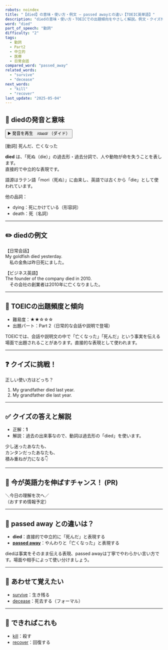 ```yaml
---
robots: noindex
title: "【died】の意味・使い方・例文 ― passed awayとの違い【TOEIC英単語】"
description: "diedの意味・使い方・TOEICでの出題傾向をやさしく解説。例文・クイズ付きでpassed awayとの違いもわかりやすく学べます。"
word: "died"
part_of_speech: "動詞"
difficulty: "2"
tags:
  - 動詞
  - Part2
  - 中立的
  - 医療
  - 日常会話
compared_word: "passed_away"
related_words:
  - "survive"
  - "decease"
next_words:
  - "kill"
  - "recover"
last_update: "2025-05-04"
---
```


## 🔰 diedの発音と意味

<button class="play-audio" onclick="playTTS('died')">
  <span class="play-audio-main">
    ▶️ 発音を再生　/daɪd/
  </span>
  <span class="play-audio-sub">
    （ダイド）
  </span>
</button>

[動詞] 死んだ、亡くなった

**died** は、「死ぬ（die）」の過去形・過去分詞で、人や動物が命を失うことを表します。  
直接的で中立的な表現です。

語源はラテン語「mori（死ぬ）」に由来し、英語では古くから「die」として使われています。

他の品詞：  
- dying：死にかけている（形容詞）
- death：死（名詞）

---

## ✏️ diedの例文

【日常会話】  
My goldfish died yesterday.  
　私の金魚は昨日死にました。

【ビジネス英語】  
The founder of the company died in 2010.  
　その会社の創業者は2010年に亡くなりました。

---

## 🎯 TOEICの出題頻度と傾向

- 難易度：★★☆☆☆
- 出題パート：Part 2（日常的な会話や説明で登場）

TOEICでは、会話や説明文の中で「亡くなった」「死んだ」という事実を伝える場面で出題されることがあります。直接的な表現として使われます。

---

## ❓ クイズに挑戦！

正しい使い方はどっち？

1. My grandfather died last year.  
2. My grandfather die last year.

---

## ✅ クイズの答えと解説

- 正解：**1**
- 解説：過去の出来事なので、動詞は過去形の「died」を使います。

少し迷ったあなたも、  
カンタンだったあなたも、  
積み重ねが力になる👇️

---

## 🚀 今が英語力を伸ばすチャンス！ (PR)

<div class="info-center">
＼今日の理解を次へ／<br>  
（おすすめ情報予定）
</div>

---

## 🤔  passed away との違いは？

- **died**：直接的で中立的に「死んだ」と表現する
- **[passed away](/word/passed_away)**：やんわりと「亡くなった」と表現する

diedは事実をそのまま伝える表現、passed awayは丁寧でやわらかい言い方です。場面や相手によって使い分けましょう。

---

## 🧩 あわせて覚えたい

- [survive](/word/survive)：生き残る
- [decease](/word/decease)：死去する（フォーマル）

---

## 📖 できればこれも

- [kill](/word/kill)：殺す
- [recover](/word/recover)：回復する

<!-- cvid: aid47_bid45 -->
